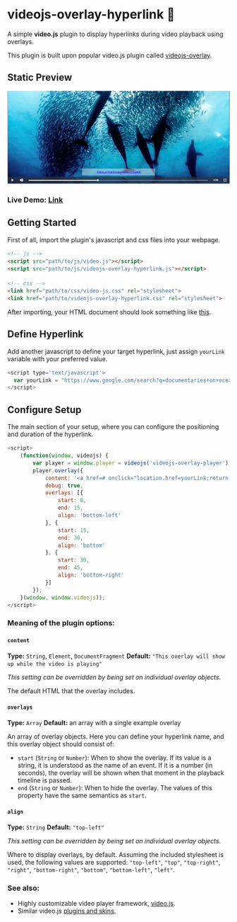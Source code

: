 # videojs-overlay-hyperlink :link:

A simple __video.js__ plugin to display hyperlinks during video playback using overlays.

This plugin is built upon popular video.js plugin called [videojs-overlay](https://github.com/brightcove/videojs-overlay).


## Static Preview

![videojs-overlay-hyperlink](screenshot.jpg)

### Live Demo: [Link](https://rawgit.com/anuditverma/videojs-overlay-hyperlink/master/index.html) 

## Getting Started

First of all, import the plugin's javascript and css files into your webpage.
```html
<!-- js -->
<script src="path/to/js/video.js"></script>
<script src="path/to/js/videojs-overlay-hyperlink.js"></script>

<!-- css -->
<link href="path/to/css/video-js.css" rel="stylesheet">
<link href="path/to/videojs-overlay-hyperlink.css" rel="stylesheet">
```

After importing, your HTML document should look something like [this](https://github.com/anuditverma/videojs-overlay-hyperlink/blob/master/index.html).

## Define Hyperlink

Add another javascript to define your target hyperlink, just assign `yourLink` variable with your preferred value. 

```js
<script type='text/javascript'>
  var yourLink = "https://www.google.com/search?q=documentaries+on+oceans";
</script>
```
## Configure Setup

The main section of your setup, where you can configure the positioning and duration of the hyperlink.

```js
<script>
    (function(window, videojs) {
        var player = window.player = videojs('videojs-overlay-player');
        player.overlay({
            content: '<a href=# onclick="location.href=yourLink;return false;">Checkout More Documentaries on Oceans</a>',
            debug: true,
            overlays: [{
                start: 0,
                end: 15,
                align: 'bottom-left'
            }, {
                start: 15,
                end: 30,
                align: 'bottom'
            }, {
                start: 30,
                end: 45,
                align: 'bottom-right'
            }]
        });
    }(window, window.videojs));
</script>
```
### Meaning of the plugin options:

#### `content`

__Type:__ `String`, `Element`, `DocumentFragment`
__Default:__ `"This overlay will show up while the video is playing"`

_This setting can be overridden by being set on individual overlay objects._

The default HTML that the overlay includes.

#### `overlays`

__Type:__ `Array`
__Default:__ an array with a single example overlay

An array of overlay objects. Here you can define your hyperlink name, and this overlay object should consist of:

- `start` (`String` or `Number`): When to show the overlay. If its value is a string, it is understood as the name of an event. If it is a number (in seconds), the overlay will be shown when that moment in the playback timeline is passed.
- `end` (`String` or `Number`): When to hide the overlay. The values of this property have the same semantics as `start`.

#### `align`

__Type:__ `String`
__Default:__ `"top-left"`

_This setting can be overridden by being set on individual overlay objects._

Where to display overlays, by default. Assuming the included stylesheet is used, the following values are supported: `"top-left"`, `"top"`, `"top-right"`, `"right"`, `"bottom-right"`, `"bottom"`, `"bottom-left"`, `"left"`.


### See also:
- Highly customizable video player framework, [video.js](http://videojs.com/).
- Similar video.js [plugins and skins](http://videojs.com/plugins/).
